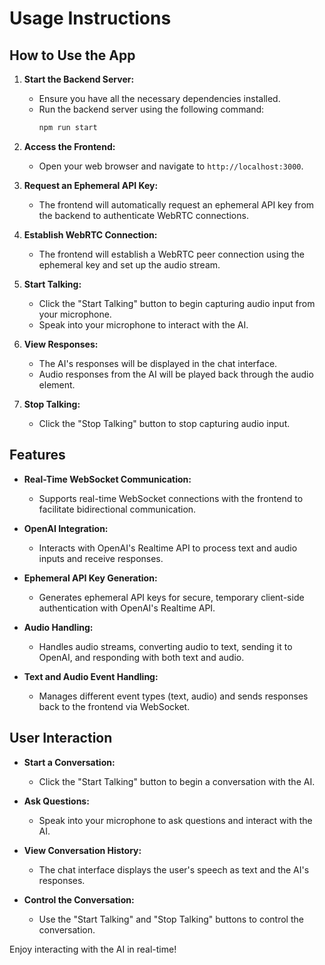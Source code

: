 # Usage Instructions

## How to Use the App

1. **Start the Backend Server:**
   - Ensure you have all the necessary dependencies installed.
   - Run the backend server using the following command:
     ```bash
     npm run start
     ```

2. **Access the Frontend:**
   - Open your web browser and navigate to `http://localhost:3000`.

3. **Request an Ephemeral API Key:**
   - The frontend will automatically request an ephemeral API key from the backend to authenticate WebRTC connections.

4. **Establish WebRTC Connection:**
   - The frontend will establish a WebRTC peer connection using the ephemeral key and set up the audio stream.

5. **Start Talking:**
   - Click the "Start Talking" button to begin capturing audio input from your microphone.
   - Speak into your microphone to interact with the AI.

6. **View Responses:**
   - The AI's responses will be displayed in the chat interface.
   - Audio responses from the AI will be played back through the audio element.

7. **Stop Talking:**
   - Click the "Stop Talking" button to stop capturing audio input.

## Features

- **Real-Time WebSocket Communication:**
  - Supports real-time WebSocket connections with the frontend to facilitate bidirectional communication.

- **OpenAI Integration:**
  - Interacts with OpenAI's Realtime API to process text and audio inputs and receive responses.

- **Ephemeral API Key Generation:**
  - Generates ephemeral API keys for secure, temporary client-side authentication with OpenAI's Realtime API.

- **Audio Handling:**
  - Handles audio streams, converting audio to text, sending it to OpenAI, and responding with both text and audio.

- **Text and Audio Event Handling:**
  - Manages different event types (text, audio) and sends responses back to the frontend via WebSocket.

## User Interaction

- **Start a Conversation:**
  - Click the "Start Talking" button to begin a conversation with the AI.

- **Ask Questions:**
  - Speak into your microphone to ask questions and interact with the AI.

- **View Conversation History:**
  - The chat interface displays the user's speech as text and the AI's responses.

- **Control the Conversation:**
  - Use the "Start Talking" and "Stop Talking" buttons to control the conversation.

Enjoy interacting with the AI in real-time!
